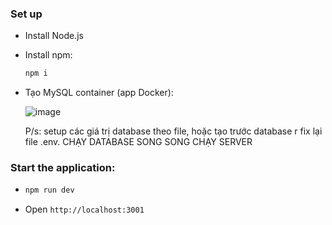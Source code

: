 ### Set up
- Install Node.js
- Install npm:
  ``` bash
  npm i
  ```
- Tạo MySQL container (app Docker):
  
  ![image](https://github.com/user-attachments/assets/47e2a766-d132-4502-a8a9-6dd6ca723ebb)

  P/s: setup các giá trị database theo file, hoặc tạo trước database r fix lại file .env.
  CHẠY DATABASE SONG SONG CHẠY SERVER
  
### Start the application: 
- ``` bash
  npm run dev
  ```
- Open `http://localhost:3001`
